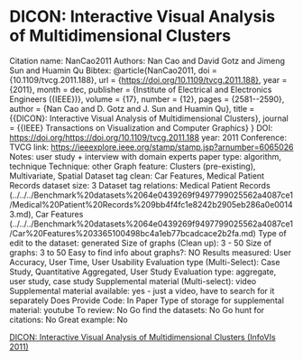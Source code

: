 # DICON: Interactive Visual Analysis of Multidimensional Clusters

Citation name: NanCao2011
Authors: Nan Cao and David Gotz and Jimeng Sun and Huamin Qu
Bibtex: @article{NanCao2011,
doi = {10.1109/tvcg.2011.188},
url = {https://doi.org/10.1109/tvcg.2011.188},
year = {2011},
month = dec,
publisher = {Institute of Electrical and Electronics Engineers ({IEEE})},
volume = {17},
number = {12},
pages = {2581--2590},
author = {Nan Cao and D. Gotz and J. Sun and Huamin Qu},
title = {{DICON}: Interactive Visual Analysis of Multidimensional Clusters},
journal = {{IEEE} Transactions on Visualization and Computer Graphics}
}
DOI: https://doi.org/https://doi.org/10.1109/tvcg.2011.188
year: 2011
Conference: TVCG
link: https://ieeexplore.ieee.org/stamp/stamp.jsp?arnumber=6065026
Notes: user study + interview with domain experts
paper type: algorithm, technique
Technique: other
Graph feature: Clusters (pre-existing), Multivariate, Spatial
Dataset tag clean: Car Features, Medical Patient Records
dataset size: 3
Dataset tag relations: Medical Patient Records (../../../Benchmark%20datasets%2064e0439269f9497799025562a4087ce1/Medical%20Patient%20Records%209bb4f4fc1e8242b2905eb286a0e00143.md), Car Features (../../../Benchmark%20datasets%2064e0439269f9497799025562a4087ce1/Car%20Features%203365100498bc4a1eb77bcadcace2b2fa.md)
Type of edit to the dataset: generated
Size of graphs (Clean up): 3 - 50
Size of graphs: 3 to 50
Easy to find info about graphs?: NO
Results measured: User Accuracy, User Time, User Usability
Evaluation type (Multi-Select): Case Study, Quantitative Aggregated, User Study
Evaluation type: aggregate, user study, case study
Supplemental material (Multi-select): video
Supplemental material available: yes - just a video, have to search for it separately
Does Provide Code: In Paper
Type of storage for supplemental material: youtube
To review: No
Go find the datasets: No
Go hunt for citations: No
Great example: No

[DICON: Interactive Visual Analysis of Multidimensional Clusters (InfoVIs 2011)](https://www.youtube.com/watch?v=1WyFfTENk_I)